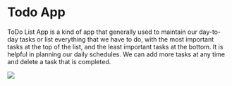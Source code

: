 <h1>Todo App</h1>

<p>ToDo List App is a kind of app that generally used to maintain our day-to-day tasks or list everything that we have to do, with the most important tasks at the top of the list, and the least important tasks at the bottom. It is helpful in planning our daily schedules. We can add more tasks at any time and delete a task that is completed.</p>
<div>
<img src="https://i.imgur.com/m2CwgJk.png" align="center"></img>
</div>
